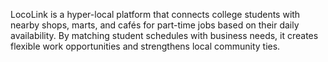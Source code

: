LocoLink is a hyper-local platform that connects college students with nearby shops, marts, and cafés for part-time jobs based on their daily availability. By matching student schedules with business needs, it creates flexible work opportunities and strengthens local community ties.
